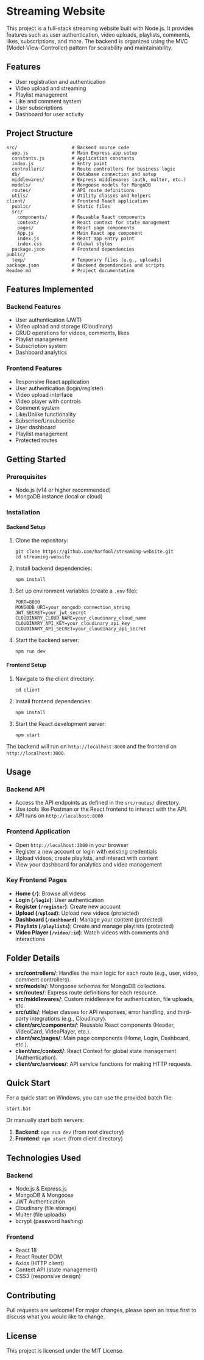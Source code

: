 # Streaming Website

This project is a full-stack streaming website built with Node.js. It provides features such as user authentication, video uploads, playlists, comments, likes, subscriptions, and more. The backend is organized using the MVC (Model-View-Controller) pattern for scalability and maintainability.

## Features

- User registration and authentication
- Video upload and streaming
- Playlist management
- Like and comment system
- User subscriptions
- Dashboard for user activity

## Project Structure

```
src/                    # Backend source code
  app.js                # Main Express app setup
  constants.js          # Application constants
  index.js              # Entry point
  controllers/          # Route controllers for business logic
  db/                   # Database connection and setup
  middlewares/          # Express middlewares (auth, multer, etc.)
  models/               # Mongoose models for MongoDB
  routes/               # API route definitions
  utils/                # Utility classes and helpers
client/                 # Frontend React application
  public/               # Static files
  src/
    components/         # Reusable React components
    context/            # React context for state management
    pages/              # React page components
    App.js              # Main React app component
    index.js            # React app entry point
    index.css           # Global styles
  package.json          # Frontend dependencies
public/
  temp/                 # Temporary files (e.g., uploads)
package.json            # Backend dependencies and scripts
Readme.md               # Project documentation
```

## Features Implemented

### Backend Features
- User authentication (JWT)
- Video upload and storage (Cloudinary)
- CRUD operations for videos, comments, likes
- Playlist management
- Subscription system
- Dashboard analytics

### Frontend Features
- Responsive React application
- User authentication (login/register)
- Video upload interface
- Video player with controls
- Comment system
- Like/Unlike functionality
- Subscribe/Unsubscribe
- User dashboard
- Playlist management
- Protected routes

## Getting Started

### Prerequisites

- Node.js (v14 or higher recommended)
- MongoDB instance (local or cloud)

### Installation

#### Backend Setup
1. Clone the repository:
   ```
   git clone https://github.com/harfool/streaming-website.git
   cd streaming-website
   ```
2. Install backend dependencies:
   ```
   npm install
   ```
3. Set up environment variables (create a `.env` file):
   ```
   PORT=8000
   MONGODB_URI=your_mongodb_connection_string
   JWT_SECRET=your_jwt_secret
   CLOUDINARY_CLOUD_NAME=your_cloudinary_cloud_name
   CLOUDINARY_API_KEY=your_cloudinary_api_key
   CLOUDINARY_API_SECRET=your_cloudinary_api_secret
   ```
4. Start the backend server:
   ```
   npm run dev
   ```

#### Frontend Setup
1. Navigate to the client directory:
   ```
   cd client
   ```
2. Install frontend dependencies:
   ```
   npm install
   ```
3. Start the React development server:
   ```
   npm start
   ```

The backend will run on `http://localhost:8000` and the frontend on `http://localhost:3000`.

## Usage

### Backend API
- Access the API endpoints as defined in the `src/routes/` directory.
- Use tools like Postman or the React frontend to interact with the API.
- API runs on `http://localhost:8000`

### Frontend Application
- Open `http://localhost:3000` in your browser
- Register a new account or login with existing credentials
- Upload videos, create playlists, and interact with content
- View your dashboard for analytics and video management

### Key Frontend Pages
- **Home (`/`)**: Browse all videos
- **Login (`/login`)**: User authentication
- **Register (`/register`)**: Create new account
- **Upload (`/upload`)**: Upload new videos (protected)
- **Dashboard (`/dashboard`)**: Manage your content (protected)
- **Playlists (`/playlists`)**: Create and manage playlists (protected)
- **Video Player (`/video/:id`)**: Watch videos with comments and interactions

## Folder Details

- **src/controllers/**: Handles the main logic for each route (e.g., user, video, comment controllers).
- **src/models/**: Mongoose schemas for MongoDB collections.
- **src/routes/**: Express route definitions for each resource.
- **src/middlewares/**: Custom middleware for authentication, file uploads, etc.
- **src/utils/**: Helper classes for API responses, error handling, and third-party integrations (e.g., Cloudinary).
- **client/src/components/**: Reusable React components (Header, VideoCard, VideoPlayer, etc.).
- **client/src/pages/**: Main page components (Home, Login, Dashboard, etc.).
- **client/src/context/**: React Context for global state management (Authentication).
- **client/src/services/**: API service functions for making HTTP requests.

## Quick Start

For a quick start on Windows, you can use the provided batch file:
```
start.bat
```

Or manually start both servers:

1. **Backend**: `npm run dev` (from root directory)
2. **Frontend**: `npm start` (from client directory)

## Technologies Used

### Backend
- Node.js & Express.js
- MongoDB & Mongoose
- JWT Authentication
- Cloudinary (file storage)
- Multer (file uploads)
- bcrypt (password hashing)

### Frontend
- React 18
- React Router DOM
- Axios (HTTP client)
- Context API (state management)
- CSS3 (responsive design)

## Contributing

Pull requests are welcome! For major changes, please open an issue first to discuss what you would like to change.

## License

This project is licensed under the MIT License.
